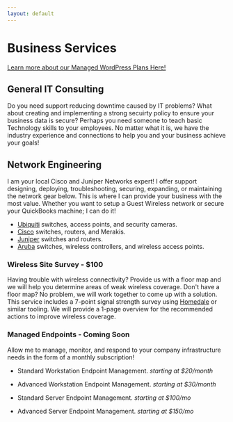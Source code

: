 ```yaml
---
layout: default
---
```

# Business Services

[Learn more about our Managed WordPress Plans Here!](https://www.bluebotpc.github.io/pages/wordpress)

## General IT Consulting

Do you need support reducing downtime caused by IT problems? What about creating and implementing a strong secuirty policy to ensure your business data is secure? Perhaps you need someone to teach basic Technology skills to your employees. No matter what it is, we have the industry experience and connections to help you and your business achieve your goals!

## Network Engineering

I am your local Cisco and Juniper Networks expert! I offer support designing, deploying, troubleshooting, securing, expanding, or maintaining the network gear below. This is where I can provide your business with the most value. Whether you want to setup a Guest Wireless network or secure your QuickBooks machine; I can do it!

- [Ubiquiti](https://www.ui.com/) switches, access points, and security cameras.
- [Cisco](https://www.cisco.com/) switches, routers, and Merakis.
- [Juniper](https://www.juniper.net/us/en.html) switches and routers.
- [Aruba](https://www.arubanetworks.com/) switches, wireless controllers, and wireless access points.

### Wireless Site Survey - $100

Having trouble with wireless connectivity? Provide us with a floor map and we will help you determine areas of weak wireless coverage. Don't have a floor map? No problem, we will work together to come up with a solution. This service includes a 7-point signal strength survey using [Homedale](https://the-sz.com/products/homedale/) or similar tooling. We will provide a 1-page overview for the recommended actions to improve wireless coverage.

### Managed Endpoints - Coming Soon

Allow me to manage, monitor, and respond to your company infrastructure needs in the form of a monthly subscription!

- Standard Workstation Endpoint Management. _starting at $20/month_
- Advanced Workstation Endpoint Management. _starting at $30/month_

- Standard Server Endpoint Management. _starting at $100/mo_
- Advanced Server Endpoint Management. _starting at $150/mo_
